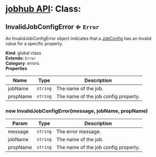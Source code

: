 # [jobhub API](README.md): Class:

<a name="InvalidJobConfigError"></a>

## InvalidJobConfigError ⇐ <code>Error</code>
An InvalidJobConfigError object indicates that a [JobConfig](JobConfig.md#JobConfig) has
an invalid value for a specific property.

**Kind**: global class  
**Extends:** <code>Error</code>  
**Category**: errors  
**Properties**

| Name | Type | Description |
| --- | --- | --- |
| jobName | <code>string</code> | The name of the job. |
| propName | <code>string</code> | The name of the job config property. |

<a name="new_InvalidJobConfigError_new"></a>

### new InvalidJobConfigError(message, jobName, propName)

| Param | Type | Description |
| --- | --- | --- |
| message | <code>string</code> | The error message. |
| jobName | <code>string</code> | The name of the job. |
| propName | <code>string</code> | The name of the job config property. |

